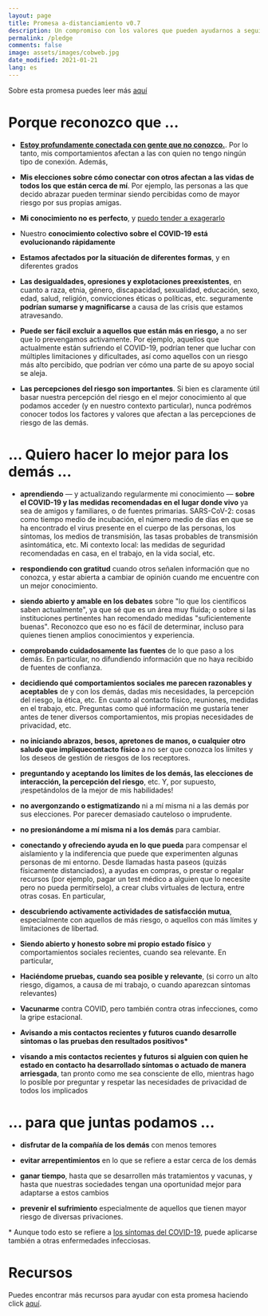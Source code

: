 ```yaml
---
layout: page
title: Promesa a-distanciamiento v0.7
description: Un compromiso con los valores que pueden ayudarnos a seguir disfrutando de la intimidad en un mundo pandémico, sin dejar a nadie atrás.
permalink: /pledge
comments: false
image: assets/images/cobweb.jpg
date_modified: 2021-01-21
lang: es
---
```


<span class="small mark">Sobre esta promesa puedes leer más [aquí]({{site.baseurl}}/about)</span>

# Porque reconozco que ...


*   [**Estoy profundamente conectada con gente que no conozco.**](https://youtu.be/X0mHf3oSUdU). Por lo tanto, mis comportamientos afectan a las con quien no tengo ningún tipo de conexión. Además,

*   **Mis elecciones sobre cómo conectar con otros afectan a las vidas de todos los que están cerca de mí**. <span class="spoiler">Por ejemplo, las personas a las que decido abrazar pueden terminar siendo percibidas como de mayor riesgo por sus propias amigas.</span>
    
*   **Mi conocimiento no es perfecto**, y [puedo tender a exagerarlo](https://www.wikiwand.com/es/Efecto_Dunning-Kruger)  

*   Nuestro **conocimiento colectivo sobre el COVID-19 está evolucionando rápidamente**

*   **Estamos afectados por la situación de diferentes formas**, y en diferentes grados

*   **Las desigualdades, opresiones y explotaciones preexistentes**, en cuanto a raza, etnia, género, discapacidad, sexualidad, educación, sexo, edad, salud, religión, convicciones éticas o políticas, etc. seguramente **podrían sumarse y magnificarse** a causa de las crisis que estamos atravesando.

*   **Puede ser fácil excluir a aquellos que están más en riesgo,** <span class="spoiler">a no ser que lo prevengamos activamente. Por ejemplo, aquellos que actualmente están sufriendo el COVID-19, podrían tener que luchar con múltiples limitaciones y dificultades, así como aquellos con un riesgo más alto percibido, que podrían ver cómo una parte de su apoyo social se aleja.</span>

*   **Las percepciones del riesgo son importantes**. <span class="spoiler">Si bien es claramente útil basar nuestra percepción del riesgo en el mejor conocimiento al que podamos acceder (y en nuestro contexto particular), nunca podrémos conocer todos los factores y valores que afectan a las percepciones de riesgo de las demás.</span>
    

# ... Quiero hacer lo mejor para los demás ...


*   **aprendiendo** — y actualizando regularmente mi conocimiento — **sobre el COVID-19 y las medidas recomendadas en el lugar donde vivo** ya sea de amigos y familiares, o de fuentes primarias. <span class="spoiler">SARS-CoV-2: cosas como tiempo medio de incubación, el número medio de días en que se ha encontrado el virus presente en el cuerpo de las personas, los síntomas, los medios de transmisión, las tasas probables de transmisión asintomática, etc. Mi contexto local: las medidas de seguridad recomendadas en casa, en el trabajo, en la vida social, etc.</span>

*   **respondiendo con gratitud** cuando otros señalen información que no conozca, y estar abierta a cambiar de opinión cuando me encuentre con un mejor conocimiento.

*   **siendo abierto y amable en los debates** <span class="spoiler">sobre "lo que los científicos saben actualmente", ya que sé que es un área muy fluida; o sobre si las instituciones pertinentes han recomendado medidas "suficientemente buenas". Reconozco que eso no es fácil de determinar, incluso para quienes tienen amplios conocimientos y experiencia.</span>

*   **comprobando cuidadosamente las fuentes** de lo que paso a los demás. <span class="spoiler">En particular, no difundiendo información que no haya recibido de fuentes de confianza.</span>

*   **decidiendo qué comportamientos sociales me parecen razonables y aceptables** de y con los demás, dadas mis necesidades, la percepción del riesgo, la ética, etc. <span class="spoiler">En cuanto al contacto físico, reuniones, medidas en el trabajo, etc. Preguntas como qué información me gustaría tener antes de tener diversos comportamientos, mis propias necesidades de privacidad, etc.</span>

*   **no iniciando abrazos, besos, apretones de manos, o cualquier otro saludo que impliquecontacto físico** a no ser que conozca los límites y los deseos de gestión de riesgos de los receptores.

*   **preguntando y aceptando los límites de los demás, las elecciones de interacción, la percepción del riesgo**, etc. Y, por supuesto, ¡respetándolos de la mejor de mis habilidades!

*   **no avergonzando o estigmatizando** ni a mí misma ni a las demás por sus elecciones. <span class="spoiler">Por parecer demasiado cauteloso o imprudente.</span>

*   **no presionándome a mí misma ni a los demás** para cambiar.

*   **conectando y ofreciendo ayuda en lo que pueda** para compensar el aislamiento y la indiferencia que puede que experimenten algunas personas de mi entorno. <span class="spoiler">Desde llamadas hasta paseos (quizás físicamente distanciados), a ayudas en compras, o prestar o regalar recursos (por ejemplo, pagar un test médico a alguien que lo necesite pero no pueda permitírselo), a crear clubs virtuales de lectura, entre otras cosas. </span>En particular,

*   **descubriendo activamente actividades de satisfacción mutua**, especialmente con aquellos de más riesgo, o aquellos con más límites y limitaciones de libertad.

*   **Siendo abierto y honesto sobre mi propio estado físico** y comportamientos sociales recientes, cuando sea relevante. En particular,  

*   **Haciéndome pruebas, cuando sea posible y relevante**, <span class="spoiler">(si corro un alto riesgo, digamos, a causa de mi trabajo, o cuando aparezcan síntomas relevantes)</span>

* **Vacunarme** <span class="spoiler">contra COVID, pero también contra otras infecciones, como la gripe estacional.</span>

*   **Avisando a mis contactos recientes y futuros cuando desarrolle síntomas o las pruebas den resultados positivos\***

*   **visando a mis contactos recientes y futuros si alguien con quien he estado en contacto ha desarrollado síntomas o actuado de manera arriesgada**<span class="spoiler">, tan pronto como me sea consciente de ello, mientras hago lo posible por preguntar y respetar las necesidades de privacidad de todos los implicados</span>

# ... para que juntas podamos ...

*   **disfrutar de la compañía de los demás** con menos temores

*   **evitar arrepentimientos** en lo que se refiere a estar cerca de los demás

*   **ganar tiempo**, hasta que se desarrollen más tratamientos y vacunas, y hasta que nuestras sociedades tengan una oportunidad mejor para adaptarse a estos cambios

*   **prevenir el sufrimiento** especialmente de aquellos que tienen mayor riesgo de diversas privaciones.


\* Aunque todo esto se refiere a [los síntomas del COVID-19](https://www.mscbs.gob.es/profesionales/saludPublica/ccayes/alertasActual/nCov-China/ciudadania.htm), puede aplicarse también a otras enfermedades infecciosas.

# Recursos

Puedes encontrar más recursos para ayudar con esta promesa haciendo click [aquí]({{site.baseurl}}/resources).
